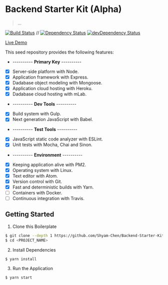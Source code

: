 # Backend Starter Kit (Alpha)

> ...

[![Build Status](https://travis-ci.org/Shyam-Chen/Backend-Starter-Kit.svg?branch=master)](https://travis-ci.org/Shyam-Chen/Backend-Starter-Kit)
 //
[![Dependency Status](https://david-dm.org/Shyam-Chen/Backend-Starter-Kit.svg)](https://david-dm.org/Shyam-Chen/Backend-Starter-Kit)
[![devDependency Status](https://david-dm.org/Shyam-Chen/Backend-Starter-Kit/dev-status.svg)](https://david-dm.org/Shyam-Chen/Backend-Starter-Kit?type=dev)

[Live Demo](https://expressmongoose-live-demo.herokuapp.com/)

This seed repository provides the following features:
* ---------- **Primary Key** ----------
* [x] Server-side platform with Node.
* [x] Application framework with Express.
* [x] Dadabase object modeling with Mongoose.
* [x] Application cloud hosting with Heroku.
* [x] Dadabase cloud hosting with mLab.
* ---------- **Dev Tools** ----------
* [x] Build system with Gulp.
* [x] Next generation JavaScript with Babel.
* ---------- **Test Tools** ----------
* [x] JavaScript static code analyzer with ESLint.
* [x] Unit tests with Mocha, Chai and Sinon.
* ---------- **Environment** ----------
* [x] Keeping application alive with PM2.
* [x] Operating system with Linux.
* [x] Text editor with Atom.
* [x] Version control with Git.
* [x] Fast and deterministic builds with Yarn.
* [ ] Containers with Docker.
* [ ] Continuous integration with Travis.

## Getting Started

1) Clone this Boilerplate
```bash
$ git clone --depth 1 https://github.com/Shyam-Chen/Backend-Starter-Kit.git <PROJECT_NAME>
$ cd <PROJECT_NAME>
```

2) Install Dependencies
```bash
$ yarn install
```

3) Run the Application
```bash
$ yarn start
```
